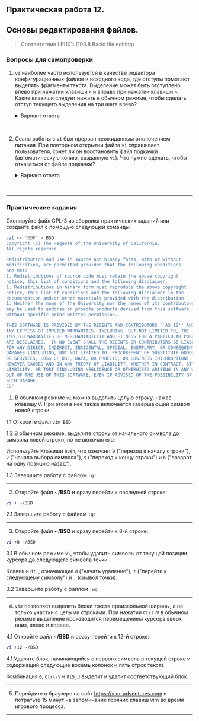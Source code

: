 ## Практическая работа 12. 
## Основы редактирования файлов.

> Соответствие LPI101: (103.8 Basic file editing)

### Вопросы для самопроверки
1. `vi` наиболее часто используется в качестве редактора конфигурационных файлов и исходного кода, где отступы помогают выделять фрагменты текста. Выделение может быть отступлено влево при нажатии клавиши `<` и вправо при нажатии клавиши `>`. Какие клавиши следует нажать в обычном режиме, чтобы сделать отступ текущего выделения на три шага влево?
    <details>
    <summary>Вариант ответа</summary>

    Клавиши `3<`, что означает три шага влево.
    
    </details>
<br> 





2. Сеанс работы с `vi` был прерван неожиданным отключением питания. При повторном открытии файла `vi` спрашивает пользователя, хочет ли он восстановить файл подкачки (автоматическую копию, созданную `vi`). Что нужно сделать, чтобы отказаться от файла подкачки?
    <details>
    <summary>Вариант ответа</summary>

    Нажать кнопку `d`, когда появится запрос `vi`.
    
    </details>
<br> 
   

---
### Практические задания
Скопируйте файл GPL-3 из сборника практических заданий или создайте файл с помощью следующей команды:

```bash
cat << 'EOF' > BSD
Copyright (c) The Regents of the University of California.
All rights reserved.

Redistribution and use in source and binary forms, with or without
modification, are permitted provided that the following conditions
are met:
1. Redistributions of source code must retain the above copyright
notice, this list of conditions and the following disclaimer.
1. Redistributions in binary form must reproduce the above copyright
notice, this list of conditions and the following disclaimer in the
documentation and/or other materials provided with the distribution.
1. Neither the name of the University nor the names of its contributors
may be used to endorse or promote products derived from this software
without specific prior written permission.

THIS SOFTWARE IS PROVIDED BY THE REGENTS AND CONTRIBUTORS ``AS IS'' AND
ANY EXPRESS OR IMPLIED WARRANTIES, INCLUDING, BUT NOT LIMITED TO, THE
IMPLIED WARRANTIES OF MERCHANTABILITY AND FITNESS FOR A PARTICULAR PURPOSE
ARE DISCLAIMED.  IN NO EVENT SHALL THE REGENTS OR CONTRIBUTORS BE LIABLE
FOR ANY DIRECT, INDIRECT, INCIDENTAL, SPECIAL, EXEMPLARY, OR CONSEQUENTIAL
DAMAGES (INCLUDING, BUT NOT LIMITED TO, PROCUREMENT OF SUBSTITUTE GOODS
OR SERVICES; LOSS OF USE, DATA, OR PROFITS; OR BUSINESS INTERRUPTION)
HOWEVER CAUSED AND ON ANY THEORY OF LIABILITY, WHETHER IN CONTRACT, STRICT
LIABILITY, OR TORT (INCLUDING NEGLIGENCE OR OTHERWISE) ARISING IN ANY WAY
OUT OF THE USE OF THIS SOFTWARE, EVEN IF ADVISED OF THE POSSIBILITY OF
SUCH DAMAGE.
EOF
```

1. В обычном режиме `vi` можно выделить целую строку, нажав клавишу `V`. При этом в нее также включается завершающий символ новой строки. 

1.1 Откройте файл `vim BSD`

1.2 В обычном режиме, выделите строку от начального символа до символа новой строки, но не включая его:

Используйте Клавиши `0v$h`, что означает `0` ("переход к началу строки"), `v` ("начало выбора символа"), `$` ("переход к концу строки") и `h` ("возврат на одну позицию назад").

1.3 Завершите работу с файлом `:q!`
  
---
2. Откройте файл **~/BSD** и сразу перейти к последней строке:
```sh
vi + ~/BSD
```
2.1 Завершите работу с файлом `:q!`

---
3. Откройте файл **~/BSD** и сразу перейти к 8-й строке:
```sh
vi +8 ~/BSD
```
3.1 В обычном режиме `vi`, чтобы удалить символы от текущей позиции курсора до следующего символа точки

Клавиши `dt.`, означающие `d` ("начать удаление"), `t` ("перейти к следующему символу") и `.` (символ точки).

3.2 Завершите работу с файлом `:wq`

---
4. `vim` позволяет выделять блоки текста произвольной ширины, а не только участки с целыми строками. При нажатии `Ctrl-V` в обычном режиме выделение производится перемещением курсора вверх, вниз, влево и вправо. 

4.1 Откройте файл **~/BSD** и сразу перейти к 12-й строке:
```sh
vi +12 ~/BSD
```
4.1 Удалите блок, начинающийся с первого символа в текущей строке и содержащий следующие восемь колонок и пять строк текста

Комбинация `0`, `Ctrl-V` и `8l5jd` выделит и удалит соответствующий блок.

---
5. Перейдите в браузере на сайт https://vim-adventures.com и потратьте 15 минут на запоминание горячих клавиш vim во время игрового процесса.
---
